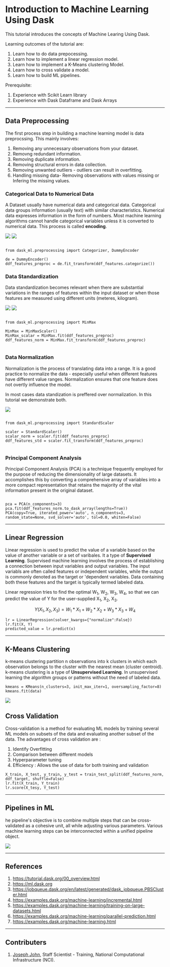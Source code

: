# Introduction to Machine Learning Using Dask
This tutorial introduces the concepts of Machine Learing Using Dask.

Learning outcomes of the tutorial are:
1. Learn how to do data prepocessing.
2. Learn how to implement a linear regression model.
3. Learn how to implement a K-Means clustering Model.
4. Learn how to cross validate a model. 
5. Learn how to build ML pipelines.

Prerequisite:
1. Experience with Scikit Learn library
2. Experience with Dask Dataframe and Dask Arrays 

***

## Data Preprocessing

The first process step in building a machine learning model is data preprocssing. This mainly involves:
1. Removing any unnecessary observations from your dataset.
2. Removng redundant information.
3. Removing duplicate information.
4. Removing structural errors in data collection.
5. Removing unwanted outliers - outliers can result in overfitting.
6. Handling missing data- Removing observations with values missing or Infering the missing values.

### Categorical Data to Numerical Data

A Dataset usually have numerical data and categorical data. Categorical data groups information (usually text) with similar characteristics. Numerical data expresses information in the form of numbers. Most machine learning algorithms cannot handle categorical variables unless it is converted to numerical data. This process is called __encoding__.

![](figs/encoding1.png)
![](figs/encoding2.png)

```

from dask_ml.preprocessing import Categorizer, DummyEncoder
        
de = DummyEncoder()
ddf_features_preproc = de.fit_transform(ddf_features.categorize())

```

### Data Standardization

Data standardization becomes relevant when there are substantial variations in the ranges of features within the input dataset or when those features are measured using different units (meteres, kilogram). 

![](figs/norm_before.png)
![](figs/norm_after.png)

```

from dask_ml.preprocessing import MinMax
        
MinMax = MinMaxScaler()
MinMax_scalar = MinMax.fit(ddf_features_preproc)
ddf_features_norm = MinMax.fit_transform(ddf_features_preproc)
        
```

### Data Normalization

Normalization  is the process of translating data into a range. It is a good practice to normalize the data - especially useful when different features have different value ranges. Normalization ensures that one feature does not overtly influence the model. 

In most cases data standization is preffered over normalization. In this tutorial we demonstrate both.

![](figs/normal_norm.png)

```

from dask_ml.preprocessing import StandardScaler
        
scaler = StandardScaler()
scalar_norm = scaler.fit(ddf_features_preproc)
ddf_features_std = scaler.fit_transform(ddf_features_preproc)
        
```

### Principal Component Analysis
Principal Component Analysis (PCA) is a technique frequently employed for the purpose of reducing the dimensionality of large datasets. It accomplishes this by converting a comprehensive array of variables into a more compact representation that retains the majority of the vital information present in the original dataset.

```

pca = PCA(n_components=3)
pca.fit(ddf_features_norm.to_dask_array(lengths=True))
PCA(copy=True, iterated_power='auto', n_components=3, random_state=None, svd_solver='auto', tol=0.0, whiten=False)

```
***

## Linear Regression
Linear regression is used to predict the value of a variable based on the value of another variable or a set of varibales. It a type of **Supervised Learning**. Supervised machine learning involves the process of establishing a connection between input variables and output variables. The input variabls are often called features or independent variables, while the output is commonly denoted as the target or 'dependent variables. Data containing both these features and the target is typically termed labeled data.

Linear regression tries to find the optimal W<sub>1</sub>, W<sub>2</sub>, W<sub>3</sub>, W<sub>4</sub>, so that we can predict the value of Y for the user-supplied X<sub>1</sub>, X<sub>2</sub>, X<sub>3</sub>.

$$
  Y(X_1, X_2, X_3) = W_1 * X_1 + W_2 * X_2 + W_3 * X_3 + W_4
$$

```
lr = LinearRegression(solver_kwargs={"normalize":False})
lr.fit(X, Y)
predicted_value = lr.predict(x)
```
***

## K-Means Clustering

k-means clustering partition n observations into k clusters in which each observation belongs to the cluster with the nearest mean (cluster centroid). k-means clustering is a type of **Unsupervised Learning**. In unsupervised learning the algorithm groups or patterns without the need of labeled data.

```
kmeans = KMeans(n_clusters=3, init_max_iter=1, oversampling_factor=8)
kmeans.fit(data)
```
![](figs/k-means.png)

## Cross Validation

Cross-validation is a method for evaluating ML models by training several ML models on subsets of the data and evaluating another subset of the data. The advantages of cross validation are : 

1. Identify Overfitting
2. Comparison between different models 
3. Hyperparameter tuning
4. Efficiency : Allows the use of data for both training and validation

```
X_train, X_test, y_train, y_test = train_test_split(ddf_features_norm, ddf_target, shuffle=False)
lr.fit(X_train, Y_train)
lr.score(X_tesy, Y_test)
```
***

## Pipelines in ML

he pipeline's objective is to combine multiple steps that can be cross-validated as a cohesive unit, all while adjusting various parameters. Various machine learning steps can be interconnected within a unified pipeline object.

![](figs/pipeline.png)

***
## References
1. https://tutorial.dask.org/00_overview.html
2. https://ml.dask.org
3. https://jobqueue.dask.org/en/latest/generated/dask_jobqueue.PBSCluster.html
4. https://examples.dask.org/machine-learning/incremental.html
5. https://examples.dask.org/machine-learning/training-on-large-datasets.html
6. https://examples.dask.org/machine-learning/parallel-prediction.html
7. https://examples.dask.org/machine-learning.html


*** 
## Contributers
1. [Joseph John](https://www.josephjohn.org), Staff Scientist - Training, National Computational Infrastructure (NCI).







